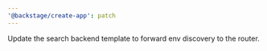 ```yaml
---
'@backstage/create-app': patch
---
```


Update the search backend template to forward env discovery to the router.

